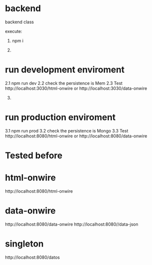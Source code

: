 # backend
backend class

execute:
1. npm i

2.
# run development enviroment
2.1 npm run dev
2.2 check the persistence is Mem
2.3 Test
http://localhost:3030/html-onwire
or
http://localhost:3030/data-onwire

3.
# run production enviroment
3.1 npm run prod
3.2 check the persistence is Mongo
3.3 Test
http://localhost:8080/html-onwire
or
http://localhost:8080/data-onwire



# Tested before
# html-onwire
http://localhost:8080/html-onwire
# data-onwire
http://localhost:8080/data-onwire
http://localhost:8080//data-json
# singleton
http://localhost:8080/datos





